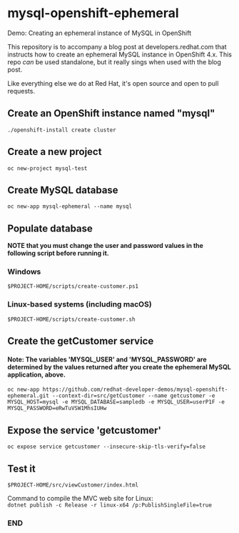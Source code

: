 # mysql-openshift-ephemeral
Demo: Creating an ephemeral instance of MySQL in OpenShift

This repository is to accompany a blog post at developers.redhat.com that instructs how to create an ephemeral MySQL instance in OpenShift 4.x. This repo *can* be used standalone, but it really sings when used with the blog post.

Like everything else we do at Red Hat, it's open source and open to pull requests.

## Create an OpenShift instance named "mysql"  
`./openshift-install create cluster`  

## Create a new project
`oc new-project mysql-test`  

## Create MySQL database
`oc new-app mysql-ephemeral --name mysql`  

## Populate database  

**NOTE that you must change the user and password values in the following script before running it.**

### Windows
`$PROJECT-HOME/scripts/create-customer.ps1`  

### Linux-based systems (including macOS)
`$PROJECT-HOME/scripts/create-customer.sh`  

## Create the getCustomer service
#### Note: The variables 'MYSQL_USER' and 'MYSQL_PASSWORD' are determined by the values returned after you create the ephemeral MySQL application, above.  

`oc new-app https://github.com/redhat-developer-demos/mysql-openshift-ephemeral.git --context-dir=src/getCustomer --name getcustomer -e MYSQL_HOST=mysql -e MYSQL_DATABASE=sampledb -e MYSQL_USER=userP1F -e MYSQL_PASSWORD=eRwTuVSW1MhsIUHw`  

## Expose the service 'getcustomer'
`oc expose service getcustomer --insecure-skip-tls-verify=false`  

## Test it
`$PROJECT-HOME/src/viewCustomer/index.html`  

Command to compile the MVC web site for Linux:  
`dotnet publish -c Release -r linux-x64 /p:PublishSingleFile=true`



### END ###
